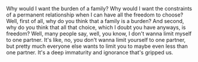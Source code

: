  Why would I want the burden of a family? Why would I want the constraints of a permanent relationship when I can have all the freedom to choose? Well, first of all, why do you think that a family is a burden? And second, why do you think that all that choice, which I doubt you have anyways, is freedom? Well, many people say, well, you know, I don't wanna limit myself to one partner. It's like, no, you don't wanna limit yourself to one partner, but pretty much everyone else wants to limit you to maybe even less than one partner. It's a deep immaturity and ignorance that's gripped us.
